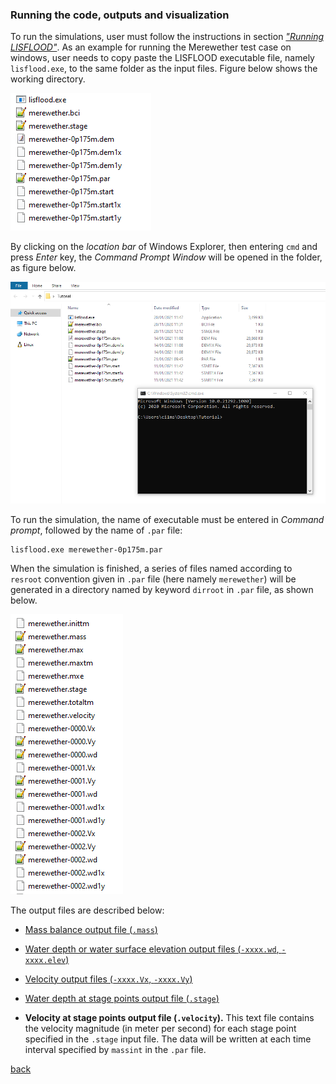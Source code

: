 ### Running the code, outputs and visualization

To run the simulations, user must follow the instructions in section [*"Running LISFLOOD"*](). As an example for running the Merewether test case on windows, user needs to copy paste the LISFLOOD executable file, namely `lisflood.exe`, to the same folder as the input files. Figure below shows the working directory.

![image](/Figures/mer12.png)

By clicking on the *location bar* of Windows Explorer, then entering `cmd` and press *Enter* key, the *Command Prompt Window* will be opened in the folder, as figure below.

![image](/Figures/mer13.png)

To run the simulation, the name of executable must be entered in *Command prompt*, followed by the name of `.par` file: 
```
lisflood.exe merewether-0p175m.par   
```

When the simulation is finished, a series of files named according to `resroot` convention given in `.par` file (here namely `merewether`) will be generated in a directory named by keyword `dirroot` in `.par` file, as shown below.

![image](/Figures/mer15.png)

The output files are described below:

- [Mass balance output file (`.mass`)](/Merewether3-1) 
  
- [Water depth or water surface elevation output files (`-xxxx.wd`, `-xxxx.elev`)](/Merewether3-2)

- [Velocity output files (`-xxxx.Vx`, `-xxxx.Vy`)](/Merewether3-3)

- [Water depth at stage points output file (`.stage`)](/Merewether3-4) 

- **Velocity at stage points output file (`.velocity`).** This text file contains the velocity magnitude (in meter per second) for each stage point specified in the `.stage` input file. The data will be written at each time interval specified by `massint` in the `.par` file.

[back](/Merewether.md)
